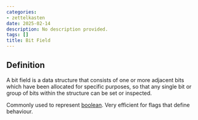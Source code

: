 ```yaml
---
categories:
- zettelkasten
date: 2025-02-14
description: No description provided.
tags: []
title: Bit Field
---
```


## Definition

A bit field is a data structure that consists of one or more adjacent bits which have been allocated for specific purposes, so that any single bit or group of bits within the structure can be set or inspected.

Commonly used to represent [boolean](boolean). Very efficient for flags that define behaviour.